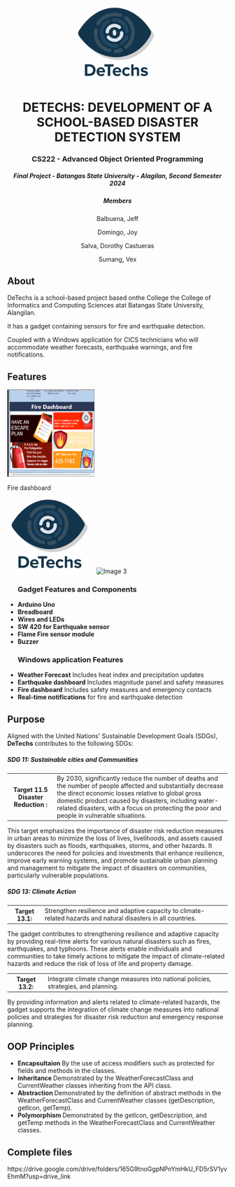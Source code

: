 <p align="center"> 
    <img src="https://raw.githubusercontent.com/coochill/DeTechs/main/picsreadme/detechslogo.jpg" width = "200">
</p>
<h1 align="center"> 
DETECHS: DEVELOPMENT OF A SCHOOL-BASED DISASTER DETECTION SYSTEM</h1>
<h3 align="center"> CS222 - Advanced Object Oriented Programming </h3>
<h5 align="center"> Final Project - Batangas State University - Alagilan, Second Semester 2024 </h3>

<h5 align="center"> Members </h3>
<p align="center">Balbuena, Jeff  </p>
<p align="center">Domingo, Joy </p>
<p align="center">Salva, Dorothy Castueras</p>
<p align="center">Sumang, Vex</p>

 ## About
 <p> DeTechs is a school-based project based onthe College the College of Informatics and Computing Sciences atat Batangas State University, Alangilan. </p>

<p> It has a gadget containing sensors for fire and earthquake detection. </p>
<p> Coupled with a Windows application for CICS technicians who will accommodate weather forecasts, earthquake warnings, and fire notifications. </p>

## Features 

<body>
    <div class="row">
        <img src="https://raw.githubusercontent.com/coochill/DeTechs/main/picsreadme/Fire.png" alt="Image 1" width="200"> <p>Fire dashboard</p>
        <img src="https://raw.githubusercontent.com/coochill/DeTechs/main/picsreadme/detechslogo.jpg" alt="Image 2" width="200">
        <img src="image3.jpg" alt="Image 3" width="200">
    </div>
</body>

<ul>
  <h3>Gadget Features and Components </h3>
  <li> <b>Arduino Uno</b></li>
  <li> <b>Breadboard</b></li>
  <li> <b>Wires and LEDs</b></li>
	<li><b>SW 420 for Earthquake sensor</b></li>
	<li> <b>Flame Fire sensor module</b></li>
	<li><b>Buzzer</b></li>
</ul>

<ul>
  <h3> Windows application Features </h3>
	<li><b>Weather Forecast</b> Includes heat index and precipitation updates</li>
	<li> <b>Earthquake dashboard</b> Includes magnitude panel and safety measures</li>
  <li> <b>Fire dashboard</b> Includes safety measures and emergency contacts</li>
  <li><strong>Real-time notifications</strong> for fire and earthquake detection</li>
</ul>

## Purpose
<p> Aligned with the United Nations' Sustainable Development Goals (SDGs), <strong>DeTechs</strong> contributes to the following SDGs: </p> 

<h5>SDG 11: Sustainable cities and Communities </h5>
<table>
	<tr>
		<th>Target 11.5 Disaster Reduction :</th>
		<td>By 2030, significantly reduce the number of deaths and the number of people affected and substantially decrease the direct economic losses relative to global gross domestic product caused by disasters, including water-related disasters, with a focus on protecting the poor and people in vulnerable situations.</td>
	</tr>
</table>
<p>This target emphasizes the importance of disaster risk reduction measures in urban areas to minimize the loss of lives, livelihoods, and assets caused by disasters such as floods, earthquakes, storms, and other hazards. It underscores the need for policies and investments that enhance resilience, improve early warning systems, and promote sustainable urban planning and management to mitigate the impact of disasters on communities, particularly vulnerable populations.</p>
	
 <h5>SDG 13: Climate Action </h5>
<table>
	<tr>
		<th>Target 13.1:</th>
		<td>Strengthen resilience and adaptive capacity to climate-related hazards and natural disasters in all countries.</td>
	</tr>
</table>
<p>The gadget contributes to strengthening resilience and adaptive capacity by providing real-time alerts for various natural disasters such as fires, earthquakes, and typhoons. These alerts enable individuals and communities to take timely actions to mitigate the impact of climate-related hazards and reduce the risk of loss of life and property damage.</p>

<table>
	<tr>
		<th>Target 13.2:</th>
		<td>Integrate climate change measures into national policies, strategies, and planning.</td>
	</tr>
</table>
<p>By providing information and alerts related to climate-related hazards, the gadget supports the integration of climate change measures into national policies and strategies for disaster risk reduction and emergency response planning.</p>

## OOP Principles
<ul>
<li><strong> Encapsultaion </strong> By the use of access modifiers such as protected for fields and methods in the classes.</li>

<li><strong> Inheritance </strong> Demonstrated by the WeatherForecastClass and CurrentWeather classes inheriting from the API class.</li>


<li><strong> Abstraction </strong> Demonstrated by the definition of abstract methods in the WeatherForecastClass and CurrentWeather classes (getDescription, getIcon, getTemp).</li>


<li><strong> Polymorphism </strong> Demonstrated by the getIcon, getDescription, and getTemp methods in the WeatherForecastClass and CurrentWeather classes.</li>
</ul>

## Complete files 
<p>https://drive.google.com/drive/folders/165G9tnoGgpNPnYmHkU_FD5rSV1yvEhmM?usp=drive_link</p>

